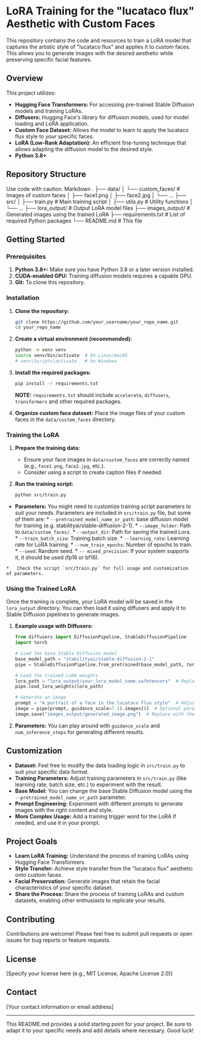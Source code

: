 # LoRA Training for the "lucataco flux" Aesthetic with Custom Faces

This repository contains the code and resources to train a LoRA model that captures the artistic style of "lucataco flux" and applies it to custom faces. This allows you to generate images with the desired aesthetic while preserving specific facial features.

## Overview

This project utilizes:

*   **Hugging Face Transformers:**  For accessing pre-trained Stable Diffusion models and training LoRAs.
*   **Diffusers:** Hugging Face's library for diffusion models, used for model loading and LoRA application.
*   **Custom Face Dataset:** Allows the model to learn to apply the lucataco flux style to *your* specific faces.
*   **LoRA (Low-Rank Adaptation):** An efficient fine-tuning technique that allows adapting the diffusion model to the desired style.
*   **Python 3.8+**

## Repository Structure
Use code with caution.
Markdown
.
├── data/
│ └── custom_faces/ # Images of custom faces
│ ├── face1.png
│ ├── face2.jpg
│ └── ...
├── src/
│ ├── train.py # Main training script
│ ├── utils.py # Utility functions
│ └── ...
├── lora_output/ # Output LoRA model files
├── images_output/ # Generated images using the trained LoRA
├── requirements.txt # List of required Python packages
└── README.md # This file

## Getting Started

### Prerequisites

1.  **Python 3.8+:** Make sure you have Python 3.8 or a later version installed.
2.  **CUDA-enabled GPU:** Training diffusion models requires a capable GPU.
3.  **Git:** To clone this repository.

### Installation

1.  **Clone the repository:**

    ```bash
    git clone https://github.com/your_username/your_repo_name.git
    cd your_repo_name
    ```

2.  **Create a virtual environment (recommended):**

    ```bash
    python -m venv venv
    source venv/bin/activate  # On Linux/macOS
    # venv\Scripts\activate   # On Windows
    ```

3.  **Install the required packages:**

    ```bash
    pip install -r requirements.txt
    ```
    **NOTE:** `requirements.txt` should include `accelerate`, `diffusers`, `transformers` and other required packages.

4.  **Organize custom face dataset:** Place the image files of your custom faces in the `data/custom_faces` directory.

### Training the LoRA

1.  **Prepare the training data:**
    *   Ensure your face images in `data/custom_faces` are correctly named (e.g., `face1.png`, `face2.jpg`, etc.).
    *   Consider using a script to create caption files if needed.

2.  **Run the training script:**

    ```bash
    python src/train.py
    ```
  *  **Parameters:**  You might need to customize training script parameters to suit your needs. Parameters are included in `src/train.py` file, but some of them are:
    * `--pretrained_model_name_or_path`: base diffusion model for training (e.g. stabilityai/stable-diffusion-2-1).
    * `--image_folder`: Path to `data/custom_faces/`.
    * `--output_dir`: Path for saving the trained Lora.
    * `--train_batch_size`: Training batch size.
    * `--learning_rate`: Learning rate for LoRA training.
    * `--num_train_epochs`: Number of epochs to train.
    * `--seed`: Random seed.
    * `-- mixed_precision`: If your system supports it, it should be used (fp16 or bf16).

    *   Check the script `src/train.py` for full usage and customization of parameters.

### Using the Trained LoRA

Once the training is complete, your LoRA model will be saved in the `lora_output` directory. You can then load it using diffusers and apply it to Stable Diffusion pipelines to generate images.

1.  **Example usage with Diffusers:**

    ```python
    from diffusers import DiffusionPipeline, StableDiffusionPipeline
    import torch

    # Load the base Stable Diffusion model
    base_model_path = "stabilityai/stable-diffusion-2-1"
    pipe = StableDiffusionPipeline.from_pretrained(base_model_path, torch_dtype=torch.float16).to("cuda")

    # Load the trained LoRA weights
    lora_path = "lora_output/your_lora_model_name.safetensors"  # Replace with your LoRA file name
    pipe.load_lora_weights(lora_path)

    # Generate an image
    prompt = "A portrait of a face in the lucataco flux style"  # Adjust prompt as needed. Add training trigger word if you have one.
    image = pipe(prompt, guidance_scale=7.5).images[0]  # Optional parameters.
    image.save("images_output/generated_image.png")  # Replace with the desired output path
    ```
    
2.  **Parameters:**  You can play around with `guidance_scale` and `num_inference_steps` for generating different results.

## Customization

*   **Dataset:**  Feel free to modify the data loading logic in `src/train.py` to suit your specific data format.
*   **Training Parameters:** Adjust training parameters in `src/train.py` (like learning rate, batch size, etc.) to experiment with the result.
*   **Base Model:** You can change the base Stable Diffusion model using the `--pretrained_model_name_or_path` parameter.
*   **Prompt Engineering:** Experiment with different prompts to generate images with the right content and style.
*   **More Complex Usage:**  Add a training trigger word for the LoRA if needed, and use it in your prompt.

## Project Goals

*   **Learn LoRA Training:** Understand the process of training LoRAs using Hugging Face Transformers.
*   **Style Transfer:** Achieve style transfer from the "lucataco flux" aesthetic onto custom faces.
*   **Facial Preservation:** Generate images that retain the facial characteristics of your specific dataset.
*   **Share the Process:** Share the process of training LoRAs and custom datasets, enabling other enthusiasts to replicate your results.

## Contributing

Contributions are welcome! Please feel free to submit pull requests or open issues for bug reports or feature requests.

## License

[Specify your license here (e.g., MIT License, Apache License 2.0)]

## Contact

[Your contact information or email address]

---

This README.md provides a solid starting point for your project. Be sure to adapt it to your specific needs and add details where necessary. Good luck!
